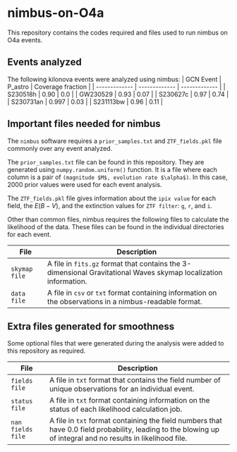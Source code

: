# nimbus-on-O4a
This repository contains the codes required and files used to run nimbus on O4a events.

## Events analyzed
The following kilonova events were analyzed using nimbus:
| GCN Event  | P_astro | Coverage fraction |
| ------------- | ------------- | ------------- |
| S230518h | 0.90 | 0.0 |
| GW230529 | 0.93 | 0.07 |
| S230627c | 0.97 | 0.74 |
| S230731an | 0.997 | 0.03 |
| S231113bw | 0.96 | 0.11 |

## Important files needed for nimbus
The `nimbus` software requires a `prior_samples.txt` and `ZTF_fields.pkl` file commonly over any event analyzed.

The `prior_samples.txt` file can be found in this repository. They are generated using `numpy.random.uniform()` function. It is a file where each column is a pair of `(magnitude $M$, evolution rate $\alpha$)`. In this case, $2000$ prior values were used for each event analysis. 

The `ZTF_fields.pkl` file gives information about the `ipix value` for each field, the $E(B-V)$, and the extinction values for `ZTF filter`: `g`, `r`, and `i`.

Other than common files, nimbus requires the following files to calculate the likelihood of the data. These files can be found in the individual directories for each event.

| File | Description |
| ------------- | ------------- |
| `skymap file` | A file in `fits.gz` format that contains the 3-dimensional Gravitational Waves skymap localization information.|
| `data file` | A file in `csv` or `txt` format containing information on the observations in a nimbus-readable format.|

## Extra files generated for smoothness
Some optional files that were generated during the analysis were added to this repository as required.

| File | Description |
| ------------- | ------------- |
| `fields file` | A file in `txt` format that contains the field number of unique observations for an individual event.|
| `status file` | A file in `txt` format containing information on the status of each likelihood calculation job.|
| `nan fields file` | A file in `txt` format containing the field numbers that have 0.0 field probability, leading to the blowing up of integral and no results in likelihood file.|
